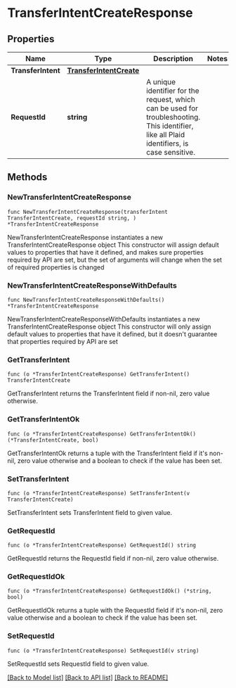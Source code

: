 # TransferIntentCreateResponse

## Properties

Name | Type | Description | Notes
------------ | ------------- | ------------- | -------------
**TransferIntent** | [**TransferIntentCreate**](TransferIntentCreate.md) |  | 
**RequestId** | **string** | A unique identifier for the request, which can be used for troubleshooting. This identifier, like all Plaid identifiers, is case sensitive. | 

## Methods

### NewTransferIntentCreateResponse

`func NewTransferIntentCreateResponse(transferIntent TransferIntentCreate, requestId string, ) *TransferIntentCreateResponse`

NewTransferIntentCreateResponse instantiates a new TransferIntentCreateResponse object
This constructor will assign default values to properties that have it defined,
and makes sure properties required by API are set, but the set of arguments
will change when the set of required properties is changed

### NewTransferIntentCreateResponseWithDefaults

`func NewTransferIntentCreateResponseWithDefaults() *TransferIntentCreateResponse`

NewTransferIntentCreateResponseWithDefaults instantiates a new TransferIntentCreateResponse object
This constructor will only assign default values to properties that have it defined,
but it doesn't guarantee that properties required by API are set

### GetTransferIntent

`func (o *TransferIntentCreateResponse) GetTransferIntent() TransferIntentCreate`

GetTransferIntent returns the TransferIntent field if non-nil, zero value otherwise.

### GetTransferIntentOk

`func (o *TransferIntentCreateResponse) GetTransferIntentOk() (*TransferIntentCreate, bool)`

GetTransferIntentOk returns a tuple with the TransferIntent field if it's non-nil, zero value otherwise
and a boolean to check if the value has been set.

### SetTransferIntent

`func (o *TransferIntentCreateResponse) SetTransferIntent(v TransferIntentCreate)`

SetTransferIntent sets TransferIntent field to given value.


### GetRequestId

`func (o *TransferIntentCreateResponse) GetRequestId() string`

GetRequestId returns the RequestId field if non-nil, zero value otherwise.

### GetRequestIdOk

`func (o *TransferIntentCreateResponse) GetRequestIdOk() (*string, bool)`

GetRequestIdOk returns a tuple with the RequestId field if it's non-nil, zero value otherwise
and a boolean to check if the value has been set.

### SetRequestId

`func (o *TransferIntentCreateResponse) SetRequestId(v string)`

SetRequestId sets RequestId field to given value.



[[Back to Model list]](../README.md#documentation-for-models) [[Back to API list]](../README.md#documentation-for-api-endpoints) [[Back to README]](../README.md)


